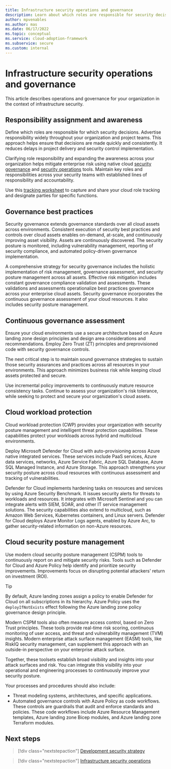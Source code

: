 ```yaml
---
title: Infrastructure security operations and governance
description: Learn about which roles are responsible for security decisions, governance best practices and continuous assessment, and other elements of operations.
author: mpvenables
ms.author: mas
ms.date: 06/17/2022
ms.topic: conceptual
ms.service: cloud-adoption-framework
ms.subservice: secure
ms.custom: internal
---
```


# Infrastructure security operations and governance

This article describes operations and governance for your organization in the context of infrastructure security.

## Responsibility assignment and awareness

Define which roles are responsible for which security decisions. Advertise responsibility widely throughout your organization and project teams. This approach helps ensure that decisions are made quickly and consistently. It reduces delays in project delivery and security control implementation.

Clarifying role responsibility and expanding the awareness across your organization helps mitigate enterprise risk using native cloud [security governance](../secure/security-governance.md) and [security operations](/security/operations) tools. Maintain key roles and responsibilities across your security teams with established lines of responsibility and accountability.

Use this [tracking worksheet](/security/compass/progress-and-role-tracking-worksheets#cloud-role-tracking-worksheet) to capture and share your cloud role tracking and designate parties for specific functions.

## Governance best practices

Security governance extends governance standards over all cloud assets across environments. Consistent execution of security best practices and controls over cloud assets enables on-demand, at-scale, and continuously improving asset visibility. Assets are continuously discovered. The security posture is monitored, including vulnerability management, reporting of security compliance, and automated policy-driven governance implementation.

A comprehensive strategy for security governance includes the holistic implementation of risk management, governance assessment, and security posture management across all assets. Effective risk mitigation includes constant governance compliance validation and assessments. These validations and assessments operationalize best practices governance across your enterprise cloud assets. Security governance incorporates the continuous governance assessment of your cloud resources. It also includes security posture management.

## Continuous governance assessment

Ensure your cloud environments use a secure architecture based on Azure landing zone design principles and design area considerations and recommendations. Employ Zero Trust (ZT) principles and preprovisioned code with security governance controls.

The next critical step is to maintain sound governance strategies to sustain those security assurances and practices across all resources in your environments. This approach minimizes business risk while keeping cloud assets protected and secure.

Use incremental policy improvements to continuously mature resource consistency tasks. Continue to assess your organization's risk tolerance, while seeking to protect and secure your organization's cloud assets.

## Cloud workload protection

Cloud workload protection (CWP) provides your organization with security posture management and intelligent threat protection capabilities. These capabilities protect your workloads across hybrid and multicloud environments.

Deploy Microsoft Defender for Cloud with auto-provisioning across Azure native integrated services. These services include PaaS services, Azure data services, networks, Azure Service Fabric, Azure SQL Database, Azure SQL Managed Instance, and Azure Storage. This approach strengthens your security posture across cloud resources with continuous assessment and tracking of vulnerabilities.

Defender for Cloud implements hardening tasks on resources and services by using Azure Security Benchmark. It issues security alerts for threats to workloads and resources. It integrates with Microsoft Sentinel and you can integrate alerts with SIEM, SOAR, and other IT service management solutions. The security capabilities also extend to multicloud, such as Amazon Web Services, Kubernetes containers, and Linux servers. Defender for Cloud deploys Azure Monitor Logs agents, enabled by Azure Arc, to gather security-related information on non-Azure resources.

## Cloud security posture management

Use modern cloud security posture management (CSPM) tools to continuously report on and mitigate security risks. Tools such as Defender for Cloud and Azure Policy help identify and prioritize security improvements. Improvements focus on disrupting potential attackers' return on investment (ROI).

> [!TIP]
> By default, Azure landing zones assign a policy to enable Defender for Cloud on all subscriptions in its hierarchy. Azure Policy uses the `deployIfNotExists` effect following the Azure landing zone policy governance design principle.

Modern CSPM tools also often measure access control, based on Zero Trust principles. These tools provide real-time risk scoring, continuous monitoring of user access, and threat and vulnerability management (TVM) insights. Modern enterprise attack surface management (EASM) tools, like RiskIQ security management, can supplement this approach with an outside-in perspective on your enterprise attack surface.

Together, these toolsets establish broad visibility and insights into your attack surfaces and risk. You can integrate this visibility into your operational and engineering processes to continuously improve your security posture.

Your processes and procedures should also include:

- Threat modeling systems, architectures, and specific applications.
- Automated governance controls with Azure Policy as code workflows. These controls are guardrails that audit and enforce standards and policies. These code workflows include Azure Resource Management templates, Azure landing zone Bicep modules, and Azure landing zone Terraform modules.

## Next steps

> [!div class="nextstepaction"]
> [Development security strategy](development-security-strategy-overview.md)

> [!div class="nextstepaction"]
> [Infrastructure security operations](security-operations.md)
